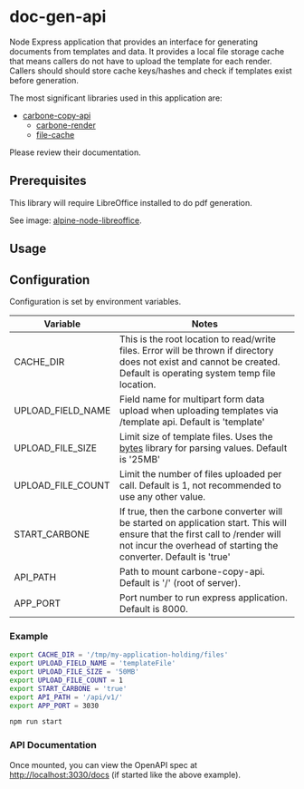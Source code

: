 # doc-gen-api

Node Express application that provides an interface for generating documents from templates and data.  It provides a local file storage cache that means callers do not have to upload the template for each render.  Callers should should store cache keys/hashes and check if templates exist before generation.

The most significant libraries used in this application are:

* [carbone-copy-api](https://www.npmjs.com/package/@bcgov/carbone-copy-api)
  * [carbone-render](https://www.npmjs.com/package/@bcgov/carbone-render)
  * [file-cache](https://www.npmjs.com/package/@bcgov/file-cache)

Please review their documentation.

## Prerequisites

This library will require LibreOffice installed to do pdf generation.

See image: [alpine-node-libreoffice](https://hub.docker.com/r/bcgovimages/alpine-node-libreoffice).

## Usage

## Configuration

Configuration is set by environment variables.

| Variable | Notes |
| --- | --- |
| CACHE\_DIR | This is the root location to read/write files.  Error will be thrown if directory does not exist and cannot be created.  Default is operating system temp file location. |
| UPLOAD\_FIELD\_NAME | Field name for multipart form data upload when uploading templates via /template api.  Default is 'template' |
| UPLOAD\_FILE\_SIZE | Limit size of template files. Uses the [bytes](https://www.npmjs.com/package/bytes) library for parsing values.  Default is '25MB'|
| UPLOAD\_FILE\_COUNT | Limit the number of files uploaded per call.  Default is 1, not recommended to use any other value. |
| START\_CARBONE | If true, then the carbone converter will be started on application start. This will ensure that the first call to /render will not incur the overhead of starting the converter. Default is 'true' |
| API\_PATH | Path to mount carbone-copy-api.  Default is '/' (root of server). |
| APP\_PORT | Port number to run express application.  Default is 8000. |

### Example

```sh
export CACHE_DIR = '/tmp/my-application-holding/files'
export UPLOAD_FIELD_NAME = 'templateFile'
export UPLOAD_FILE_SIZE = '50MB'
export UPLOAD_FILE_COUNT = 1
export START_CARBONE = 'true'
export API_PATH = '/api/v1/'
export APP_PORT = 3030

npm run start
```

### API Documentation

Once mounted, you can view the OpenAPI spec at <http://localhost:3030/docs> (if started like the above example).
